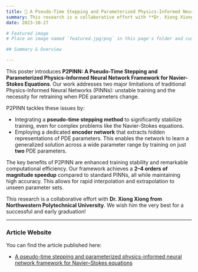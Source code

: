 ```yaml
---
title: 🎉 A Pseudo-Time Stepping and Parameterized Physics-Informed Neural Network Framework for Navier-Stokes Equations
summary: This research is a collaborative effort with **Dr. Xiong Xiong!
date: 2023-10-27

# Featured image
# Place an image named `featured.jpg/png` in this page's folder and customize its options here.

## Summary & Overview

---
```


This poster introduces **P2PINN: A Pseudo-Time Stepping and Parameterized Physics-Informed Neural Network Framework for Navier-Stokes Equations**. Our work addresses two major limitations of traditional Physics-Informed Neural Networks (PINNs): unstable training and the necessity for retraining when PDE parameters change.

P2PINN tackles these issues by:
* Integrating a **pseudo-time stepping method** to significantly stabilize training, even for complex problems like the Navier-Stokes equations.
* Employing a dedicated **encoder network** that extracts hidden representations of PDE parameters. This enables the network to learn a generalized solution across a wide parameter range by training on just **two** PDE parameters.

The key benefits of P2PINN are enhanced training stability and remarkable computational efficiency. Our framework achieves a **2–4 orders of magnitude speedup** compared to standard PINNs, all while maintaining high accuracy. This allows for rapid interpolation and extrapolation to unseen parameter sets.

This research is a collaborative effort with **Dr. Xiong Xiong from Northwestern Polytechnical University**. We wish him the very best for a successful and early graduation!

---

### Article Website

You can find the article published here:
* [A pseudo-time stepping and parameterized physics-informed neural network framework for Navier–Stokes equations](https://pubs.aip.org/aip/pof/article-abstract/37/3/033612/3338823/A-pseudo-time-stepping-and-parameterized-physics)

